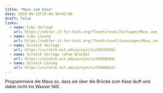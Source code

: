 ```yaml
---
title: "Maus zum Käse"
date: 2018-06-22T19:09:16+02:00
draft: false
links:
  - name: Cubi Vorlage
    url: https://editor.it-for-kids.org/?level=level/Vorlagen/Maus_zum_Käse.cubi
  - name: Cubi Lösung
    url: https://editor.it-for-kids.org/?level=level/Loesungen/Maus_zum_Käse.cubi  
  - name: Scratch Vorlage
    url: https://scratch.mit.edu/projects/50335038/
  - name: Scratch Vorlage (ohne Brücke)
    url: https://scratch.mit.edu/projects/93686584/
  - name: Scratch Lösung
    url: https://scratch.mit.edu/projects/55880652/
---
```


Programmiere die Maus so, dass sie über die Brücke zum Käse läuft und dabei nicht ins Wasser fällt.
